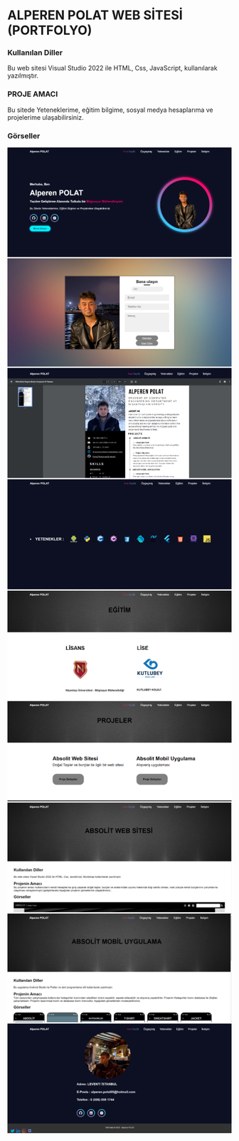 
# ALPEREN POLAT WEB SİTESİ (PORTFOLYO)

### Kullanılan Diller
Bu web sitesi Visual Studio 2022 ile HTML, Css, JavaScript, kullanılarak yazılmıştır.
### PROJE AMACI
 Bu sitede Yeteneklerime, eğitim bilgime, sosyal medya hesaplarıma ve projelerime ulaşabilirsiniz.
 ### Görseller
<img src="https://github.com/Alprenplt/Alperen-Polat-Website/blob/main/AlperenPolat_Website/img/1.png" />
<img src="https://github.com/Alprenplt/Alperen-Polat-Website/blob/main/AlperenPolat_Website/img/9.png" />
<img src="https://github.com/Alprenplt/Alperen-Polat-Website/blob/main/AlperenPolat_Website/img/2.png" />
<img src="https://github.com/Alprenplt/Alperen-Polat-Website/blob/main/AlperenPolat_Website/img/3.png" />
<img src="https://github.com/Alprenplt/Alperen-Polat-Website/blob/main/AlperenPolat_Website/img/4.png" />
<img src="https://github.com/Alprenplt/Alperen-Polat-Website/blob/main/AlperenPolat_Website/img/5.png" />
<img src="https://github.com/Alprenplt/Alperen-Polat-Website/blob/main/AlperenPolat_Website/img/6.png" />
<img src="https://github.com/Alprenplt/Alperen-Polat-Website/blob/main/AlperenPolat_Website/img/7.png" />
<img src="https://github.com/Alprenplt/Alperen-Polat-Website/blob/main/AlperenPolat_Website/img/8.png" />







